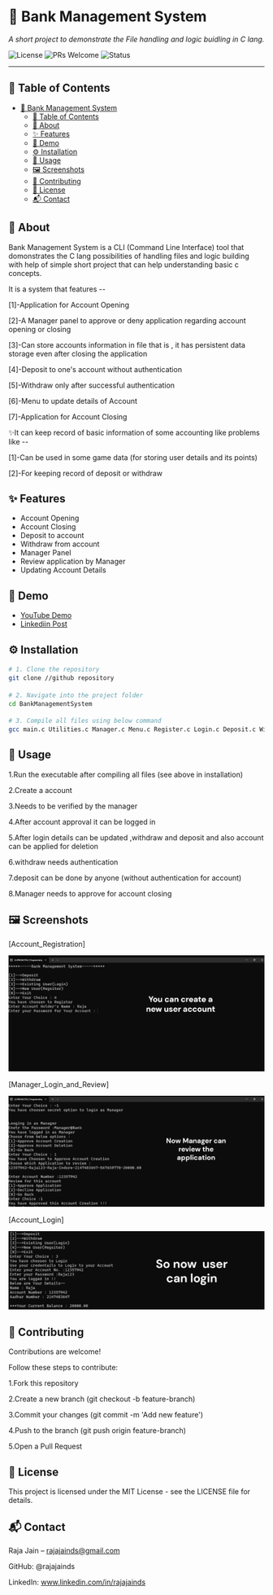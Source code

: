 # 🚀 Bank Management System
_A short project to demonstrate the File handling and logic buidling in C lang._

![License](https://img.shields.io/badge/license-MIT-blue.svg)
![PRs Welcome](https://img.shields.io/badge/PRs-welcome-brightgreen.svg)
![Status](https://img.shields.io/badge/status-active-success.svg)

---

## 📌 Table of Contents
- [🚀 Bank Management System](#-bank-management-system)
  - [📌 Table of Contents](#-table-of-contents)
  - [📖 About](#-about)
  - [✨ Features](#-features)
  - [🎯 Demo](#-demo)
  - [⚙️ Installation](#️-installation)
  - [📌 Usage](#-usage)
  - [🖼 Screenshots](#-screenshots)
  - [🤝 Contributing](#-contributing)
  - [📜 License](#-license)
  - [📬 Contact](#-contact)



## 📖 About
Bank Management System is a CLI (Command Line Interface) tool that domonstrates the C lang possibilities 
of handling files and logic building with help of simple short project that can help understanding 
basic c concepts.

It is a system that features --

[1]-Application for Account Opening 

[2]-A Manager panel to approve or deny application regarding account opening or closing

[3]-Can store accounts information in file that is , it has persistent data storage even after closing the application

[4]-Deposit to one's account without authentication

[5]-Withdraw only after successful authentication

[6]-Menu to update details of Account 

[7]-Application for Account Closing 

✨It can keep record of basic information of some accounting like problems like --

[1]-Can be used in some game data (for storing user details and its points)

[2]-For keeping record of deposit or withdraw 


## ✨ Features
- Account Opening
- Account Closing
- Deposit to account
- Withdraw from account
- Manager Panel 
- Review application by Manager
- Updating Account Details


## 🎯 Demo
- [YouTube Demo](https://youtu.be/weAhWpbSz4E)
- [Linkediin Post](https://www.linkedin.com/posts/rajajainds_demo-for-bank-management-system-project-in-activity-7361593996848021506-EItg?utm_source=share&utm_medium=member_desktop&rcm=ACoAAEP0p4YBoiu-yAaQoH2mCAGz_xZmfPrO8fU)



## ⚙️ Installation
```bash
# 1. Clone the repository
git clone //github repository

# 2. Navigate into the project folder
cd BankManagementSystem

# 3. Compile all files using below command 
gcc main.c Utilities.c Manager.c Menu.c Register.c Login.c Deposit.c Withdraw.c -o BankSystem

```

## 📌 Usage
1.Run the executable after compiling all files (see above in installation)

2.Create a account

3.Needs to be verified by the manager 

4.After account approval it can be logged in 

5.After login details can be updated ,withdraw and deposit and also account can be applied for deletion 

6.withdraw needs authentication

7.deposit can be done by anyone (without authentication for account)

8.Manager needs to approve for account closing

## 🖼 Screenshots
[Account_Registration]

![Account_Registration](Images/Account_Registration.png)

[Manager_Login_and_Review]

![Manager_Login_and_Review](Images/Manager_Login_and_Review.png)

[Account_Login]

![Account_Login](Images/Account_Login.png)

## 🤝 Contributing

Contributions are welcome!

Follow these steps to contribute:

1.Fork this repository

2.Create a new branch (git checkout -b feature-branch)

3.Commit your changes (git commit -m 'Add new feature')

4.Push to the branch (git push origin feature-branch)

5.Open a Pull Request


## 📜 License

This project is licensed under the MIT License - see the LICENSE file for details.


## 📬 Contact

Raja Jain – rajajainds@gmail.com

GitHub: @rajajainds

LinkedIn: www.linkedin.com/in/rajajainds
